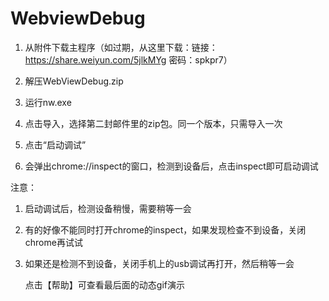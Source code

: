 # WebviewDebug

1. 从附件下载主程序（如过期，从这里下载：链接：https://share.weiyun.com/5jlkMYg 密码：spkpr7）

2. 解压WebViewDebug.zip

3. 运行nw.exe

4. 点击导入，选择第二封邮件里的zip包。同一个版本，只需导入一次

5. 点击“启动调试”

6. 会弹出chrome://inspect的窗口，检测到设备后，点击inspect即可启动调试



注意：

1. 启动调试后，检测设备稍慢，需要稍等一会

2. 有的好像不能同时打开chrome的inspect，如果发现检查不到设备，关闭chrome再试试

3. 如果还是检测不到设备，关闭手机上的usb调试再打开，然后稍等一会

   点击【帮助】可查看最后面的动态gif演示